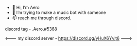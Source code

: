 - 👋 Hi, I’m Aero
- 💞️ I’m trying to make a music bot with someone 
- 📫 reach me through discord. 

discord tag -  .Aero.#5368

<---
my discord server - https://discord.gg/yHuX6Yvjt6
--->
